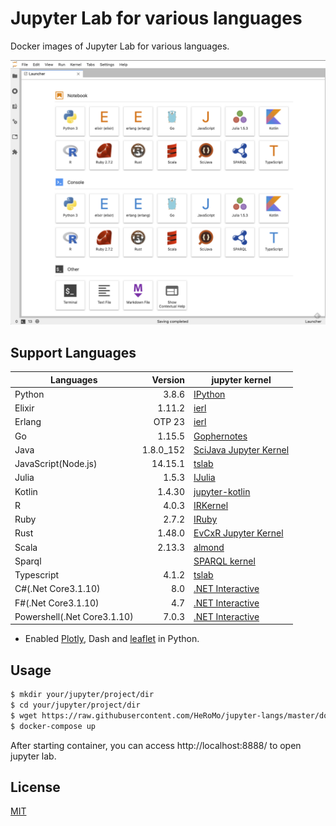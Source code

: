 # Jupyter Lab for various languages

Docker images of Jupyter Lab for various languages.

![Launcher](./doc/launcher.png)

## Support Languages

|Languages|Version|jupyter kernel|
|---|--:|---|
| Python|3.8.6|[IPython](https://ipython.org/)|
| Elixir|1.11.2|[ierl](https://github.com/filmor/ierl)|
| Erlang|OTP 23|[ierl](https://github.com/filmor/ierl)|
| Go|1.15.5|[Gophernotes](https://github.com/gopherdata/gophernotes)|
| Java |1.8.0_152|[SciJava Jupyter Kernel](https://github.com/hadim/scijava-jupyter-kernel)|
| JavaScript(Node.js)|14.15.1|[tslab](https://github.com/yunabe/tslab)|
| Julia |1.5.3|[IJulia](https://github.com/JuliaLang/IJulia.jl)|
| Kotlin|1.4.30|[jupyter\-kotlin](https://github.com/ligee/kotlin-jupyter)|
| R |4.0.3|[IRKernel](http://irkernel.github.io/)|
| Ruby| 2.7.2 |[IRuby](https://github.com/SciRuby/iruby)|
| Rust |1.48.0|[EvCxR Jupyter Kernel](https://github.com/google/evcxr/tree/master/evcxr_jupyter)|
| Scala |2.13.3|[almond](https://github.com/almond-sh/almond)|
| Sparql||[SPARQL kernel](https://github.com/paulovn/sparql-kernel)|
| Typescript| 4.1.2 | [tslab](https://github.com/yunabe/tslab)|
| C#(.Net Core3.1.10)| 8.0 | [.NET Interactive](https://github.com/dotnet/interactive)|
| F#(.Net Core3.1.10)| 4.7 | [.NET Interactive](https://github.com/dotnet/interactive)|
| Powershell(.Net Core3.1.10)| 7.0.3 | [.NET Interactive](https://github.com/dotnet/interactive)|

* Enabled [Plotly](https://plotly.com/python/), Dash and [leaflet](https://ipyleaflet.readthedocs.io/en/latest/) in Python.

## Usage 

```bash
$ mkdir your/jupyter/project/dir
$ cd your/jupyter/project/dir
$ wget https://raw.githubusercontent.com/HeRoMo/jupyter-langs/master/docker-compose.yml
$ docker-compose up
```

After starting container, you can access http://localhost:8888/ to open jupyter lab.

## License

[MIT](License.txt)
